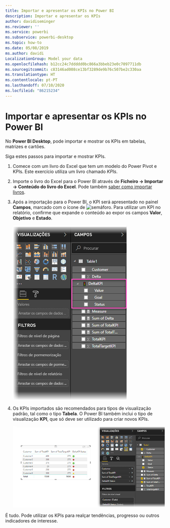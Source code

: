 ```yaml
---
title: Importar e apresentar os KPIs no Power BI
description: Importar e apresentar os KPIs
author: davidiseminger
ms.reviewer: ''
ms.service: powerbi
ms.subservice: powerbi-desktop
ms.topic: how-to
ms.date: 05/08/2019
ms.author: davidi
LocalizationGroup: Model your data
ms.openlocfilehash: b12cc24c7ddddd0bc866a3bbeb23e0c7097711db
ms.sourcegitcommit: c83146ad008ce13bf3289de9b76c507be2c330aa
ms.translationtype: HT
ms.contentlocale: pt-PT
ms.lasthandoff: 07/10/2020
ms.locfileid: "86215234"
---
```

# <a name="import-and-display-kpis-in-power-bi"></a>Importar e apresentar os KPIs no Power BI
No **Power BI Desktop**, pode importar e mostrar os KPIs em tabelas, matrizes e cartões.

Siga estes passos para importar e mostrar KPIs.

1. Comece com um livro do Excel que tem um modelo do Power Pivot e KPIs. Este exercício utiliza um livro chamado *KPIs*.

1. Importe o livro do Excel para o Power BI através de **Ficheiro -> Importar -> Conteúdo do livro do Excel**. Pode também [saber como importar livros](../connect-data/desktop-import-excel-workbooks.md). 

1. Após a importação para o Power BI, o KPI será apresentado no painel **Campos**, marcado com o ícone de ![semáforo](media/desktop-import-and-display-kpis/traffic.png). Para utilizar um KPI no relatório, confirme que expande o conteúdo ao expor os campos **Valor**, **Objetivo** e **Estado**.

    ![Captura de ecrã a mostrar o Power B I Desktop com a opção KPI Delta expandida no painel Campos.](media/desktop-import-and-display-kpis/desktoppreviewfeatureon2.png)
 
1. Os KPIs importados são recomendados para tipos de visualização padrão, tal como o tipo **Tabela**. O Power BI também inclui o tipo de visualização **KPI**, que só deve ser utilizado para criar novos KPIs.
   
    ![Captura de ecrã a mostrar o Power B I Desktop com os campos da Tabela1 selecionados no painel Campos.](media/desktop-import-and-display-kpis/desktoppreviewfeatureon3.png)

É tudo. Pode utilizar os KPIs para realçar tendências, progresso ou outros indicadores de interesse.
